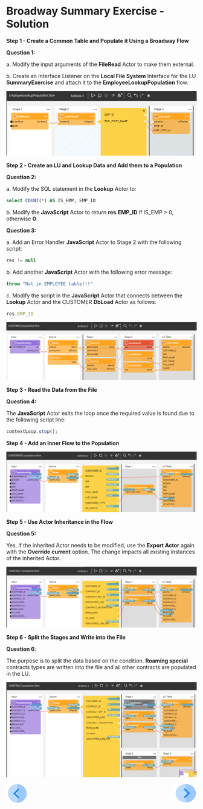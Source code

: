 # Broadway Summary Exercise - Solution

**Step 1 - Create a Common Table and Populate it Using a Broadway Flow**

**Question 1:**

a. Modify the input arguments of the **FileRead** Actor to make them external.

b. Create an Interface Listener on the **Local File System** Interface for the LU **SummaryExercise** and attach it to the **EmployeeLookupPopulation** flow.

![image](images/exam_0.PNG)

**Step 2 - Create an LU and Lookup Data and Add them to a Population**

**Question 2:**

a. Modify the SQL statement in the **Lookup** Actor to:

~~~sql
select COUNT(*) AS IS_EMP, EMP_ID
~~~

b. Modify the **JavaScript** Actor to return **res.EMP_ID** if IS_EMP > 0, otherwise **0**.

**Question 3:**

a. Add an Error Handler **JavaScript** Actor to Stage 2 with the following script:

~~~javascript
res != null 
~~~

b. Add another **JavaScript** Actor with the following error message:

~~~javascript
throw "Not in EMPLOYEE table!!!"
~~~

c. Modify the script in the **JavaScript** Actor that connects between the **Lookup** Actor and the CUSTOMER **DbLoad** Actor as follows:

~~~javascript
res.EMP_ID
~~~

![image](images/exam_1.PNG)

**Step 3 - Read the Data from the File**

**Question 4:**

The **JavaScript** Actor exits the loop once the required value is found due to the following script line:

~~~javascript
contextLoop.stop();
~~~

**Step 4 - Add an Inner Flow to the Population**

![image](images/exam_2.PNG)

**Step 5 - Use Actor Inheritance in the Flow**

**Question 5:**

Yes, if the inherited Actor needs to be modified, use the **Export Actor** again with the **Override current** option. The change impacts all existing instances of the inherited Actor.

![image](images/exam_3.PNG)

**Step 6 - Split the Stages and Write into the File**

**Question 6**:

The purpose is to split the data based on the condition. **Roaming special** contracts types are written into the file and all other contracts are populated in the LU.

![image](images/exam_4.PNG)



[![Previous](/articles/images/Previous.png)](22_broadway_summary_exercise.md)[<img align="right" width="60" height="54" src="/articles/images/Next.png">](23_broadway_exam.md)
